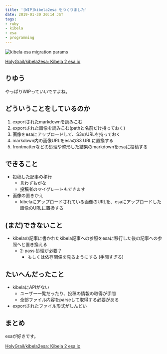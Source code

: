 ```yaml
---
title: '[WIP]kibela2esa をつくりました'
date: 2019-01-30 20:14 JST
tags: 
- ruby
- kibela
- esa
- programming
---
```


![kibela esa migration params](2019/kibela2esa.jpg)

[HolyGrail/kibela2esa: Kibela 2 esa.io](https://github.com/HolyGrail/kibela2esa)

## りゆう
やっぱりWIPっていいですよね。

## どういうことをしているのか
1. exportされたmarkdownを読みこむ
2. exportされた画像を読みこむ(pathと名前だけ持っておく)
3. 画像をesaにアップロードして、S3のURLを持っておく
4. markdown内の画像URLをesaのS3 URLに置換する
5. frontmatterなどの処理や整形した結果のmarkdownをesaに投稿する

## できること
- 投稿した記事の移行
  - 言わずもがな
  - 投稿者のマイグレートもできます
- 画像の置きかえ
  -  kibelaにアップロードされている画像のURLを、esaにアップロードした画像のURLに置換する

## (まだ)できないこと
- kibelaの記事に書かれたkibela記事への参照をesaに移行した後の記事への参照へと置き換える
  - 2-pass 処理が必要？
    - もしくは依存関係を見るようにする (手間すぎる)

## たいへんだったこと
- kibelaにAPIがない
  - ユーザー一覧だったり、投稿の情報の取得が手間
  - 全部ファイル内容をparseして取得する必要がある
- exportされたファイル形式がしんどい

## まとめ
esaが好きです。

[HolyGrail/kibela2esa: Kibela 2 esa.io](https://github.com/HolyGrail/kibela2esa)
